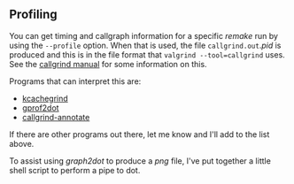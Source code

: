 Profiling
---------

You can get timing and callgraph information for a specific *remake* run by using the `--profile` option.
When that is used, the file `callgrind.out`.*pid* is produced and this is in the file format that `valgrind --tool=callgrind` uses.
See the [callgrind manual](http://valgrind.org/docs/manual/cl-manual.html) for some information on this.

Programs that can interpret this are:

* [kcachegrind](http://kcachegrind.sourceforge.net/html/Home.html)
* [gprof2dot](http://github.com/jrfonseca/gprof2dot)
* [callgrind-annotate](http://valgrind.org/docs/manual/cl-manual.html#cl-manual.callgrind_annotate-options)

If there are other programs out there, let me know and I'll add to the list above.

To assist using *graph2dot* to produce a *png* file, I've put together a little shell script to perform a pipe to dot.
